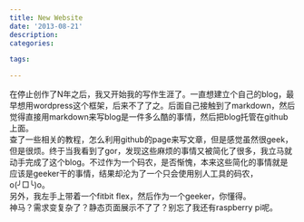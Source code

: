```yaml
---
title: New Website
date: '2013-08-21'
description:
categories:

tags:

---
```

在停止创作了N年之后，我又开始我的写作生涯了。一直想建立个自己的blog，最早想用wordpress这个框架，后来不了了之。后面自己接触到了markdown，然后觉得直接用markdown来写blog是一件多么酷的事情，然后把blog托管在github上面。  
查了一些相关的教程，怎么利用github的page来写文章，但是感觉虽然很geek，但是很烦。终于当我看到了gor，发现这些麻烦的事情又被简化了很多，我立马就动手完成了这个blog。不过作为一个码农，是否惭愧，本来这些简化的事情就是应该是geeker干的事情，结果却沦为了一个只会使用别人工具的码农，o(╯□╰)o。  
另外，我左手上带着一个fitbit flex，然后作为一个geeker，你懂得。  
神马？需求变复杂了？静态页面展示不了了？别忘了我还有raspberry pi呢。

